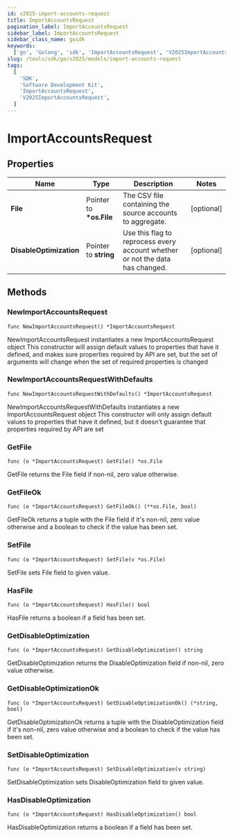 ```yaml
---
id: v2025-import-accounts-request
title: ImportAccountsRequest
pagination_label: ImportAccountsRequest
sidebar_label: ImportAccountsRequest
sidebar_class_name: gosdk
keywords:
  ['go', 'Golang', 'sdk', 'ImportAccountsRequest', 'V2025ImportAccountsRequest']
slug: /tools/sdk/go/v2025/models/import-accounts-request
tags:
  [
    'SDK',
    'Software Development Kit',
    'ImportAccountsRequest',
    'V2025ImportAccountsRequest',
  ]
---
```


# ImportAccountsRequest

## Properties

| Name | Type | Description | Notes |
| --- | --- | --- | --- |
| **File** | Pointer to **\*os.File** | The CSV file containing the source accounts to aggregate. | [optional] |
| **DisableOptimization** | Pointer to **string** | Use this flag to reprocess every account whether or not the data has changed. | [optional] |

## Methods

### NewImportAccountsRequest

`func NewImportAccountsRequest() *ImportAccountsRequest`

NewImportAccountsRequest instantiates a new ImportAccountsRequest object This constructor will assign default values to properties that have it defined, and makes sure properties required by API are set, but the set of arguments will change when the set of required properties is changed

### NewImportAccountsRequestWithDefaults

`func NewImportAccountsRequestWithDefaults() *ImportAccountsRequest`

NewImportAccountsRequestWithDefaults instantiates a new ImportAccountsRequest object This constructor will only assign default values to properties that have it defined, but it doesn't guarantee that properties required by API are set

### GetFile

`func (o *ImportAccountsRequest) GetFile() *os.File`

GetFile returns the File field if non-nil, zero value otherwise.

### GetFileOk

`func (o *ImportAccountsRequest) GetFileOk() (**os.File, bool)`

GetFileOk returns a tuple with the File field if it's non-nil, zero value otherwise and a boolean to check if the value has been set.

### SetFile

`func (o *ImportAccountsRequest) SetFile(v *os.File)`

SetFile sets File field to given value.

### HasFile

`func (o *ImportAccountsRequest) HasFile() bool`

HasFile returns a boolean if a field has been set.

### GetDisableOptimization

`func (o *ImportAccountsRequest) GetDisableOptimization() string`

GetDisableOptimization returns the DisableOptimization field if non-nil, zero value otherwise.

### GetDisableOptimizationOk

`func (o *ImportAccountsRequest) GetDisableOptimizationOk() (*string, bool)`

GetDisableOptimizationOk returns a tuple with the DisableOptimization field if it's non-nil, zero value otherwise and a boolean to check if the value has been set.

### SetDisableOptimization

`func (o *ImportAccountsRequest) SetDisableOptimization(v string)`

SetDisableOptimization sets DisableOptimization field to given value.

### HasDisableOptimization

`func (o *ImportAccountsRequest) HasDisableOptimization() bool`

HasDisableOptimization returns a boolean if a field has been set.
